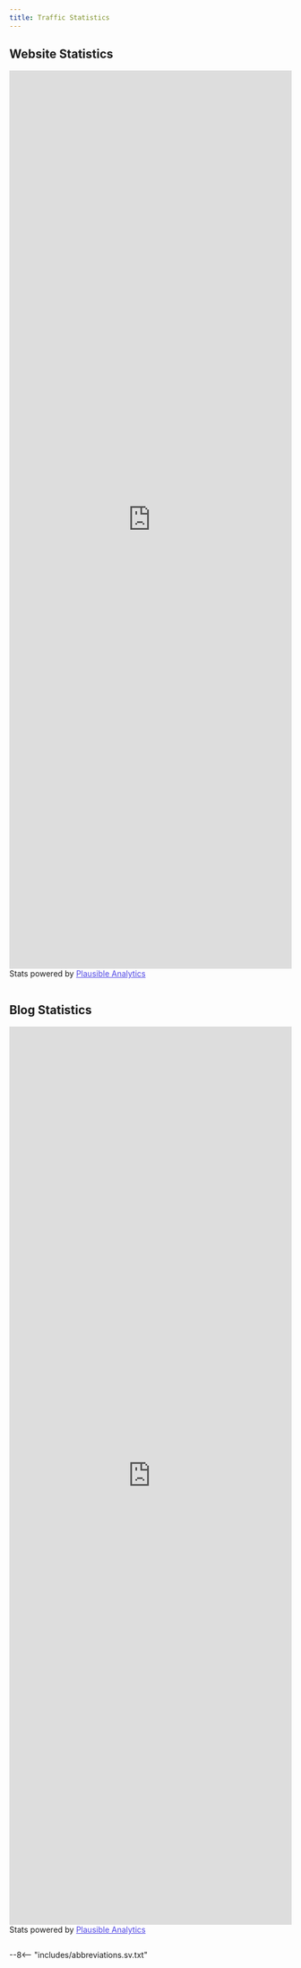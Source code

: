 ```yaml
---
title: Traffic Statistics
---
```


## Website Statistics

<iframe plausible-embed src="https://stats.privacyguides.net/share/privacyguides.org?auth=IxTl2wRhi3uxF09rd1NSn&embed=true&theme=system&background=transparent" scrolling="no" frameborder="0" loading="lazy" style="width: 1px; min-width: 100%; height: 1600px;" id="plausibleFrame"></iframe>
<div style="font-size: 14px; padding-bottom: 14px;">Stats powered by <a target="_blank" style="color: #4F46E5; text-decoration: underline;" href="https://plausible.io">Plausible Analytics</a></div>
<script async src="https://stats.privacyguides.net/js/embed.host.js"></script>

<script>

    /* Set palette on initial load */
    var palette = __md_get("__palette")
    if (palette && typeof palette.color === "object") {
        var theme = palette.color.scheme === "slate" ? "dark" : "light"
        document.getElementById('plausibleFrame').src = 'https://stats.privacyguides.net/share/privacyguides.org?auth=IxTl2wRhi3uxF09rd1NSn&embed=true&theme=' + theme + '&background=transparent';
    }

    /* Register event handlers after documented loaded */
    document.addEventListener("DOMContentLoaded", function() {
        var ref = document.querySelector("[data-md-component=palette]")
        ref.addEventListener("change", function() {
        var palette = __md_get("__palette")
        if (palette && typeof palette.color === "object") {
            var theme = palette.color.scheme === "slate" ? "dark" : "light"

            document.getElementById('plausibleFrame').src = 'https://stats.privacyguides.net/share/privacyguides.org?auth=IxTl2wRhi3uxF09rd1NSn&embed=true&theme=' + theme + '&background=transparent';
        }
        })
    })
</script>

## Blog Statistics

<iframe plausible-embed src="https://stats.privacyguides.net/share/blog.privacyguides.org?auth=onWV76WWcsDifUqlaHEAg&embed=true&theme=system&background=transparent" scrolling="no" frameborder="0" loading="lazy" style="width: 1px; min-width: 100%; height: 1600px;" id="blogFrame"></iframe>
<div style="font-size: 14px; padding-bottom: 14px;">Stats powered by <a target="_blank" style="color: #4F46E5; text-decoration: underline;" href="https://plausible.io">Plausible Analytics</a></div>
<script async src="https://stats.privacyguides.net/js/embed.host.js"></script>

<script>

    /* Set palette on initial load */
    var palette = __md_get("__palette")
    if (palette && typeof palette.color === "object") {
        var theme = palette.color.scheme === "slate" ? "dark" : "light"
        document.getElementById('blogFrame').src = 'https://stats.privacyguides.net/share/blog.privacyguides.org?auth=onWV76WWcsDifUqlaHEAg&embed=true&theme=' + theme + '&background=transparent';
    }

    /* Register event handlers after documented loaded */
    document.addEventListener("DOMContentLoaded", function() {
        var ref = document.querySelector("[data-md-component=palette]")
        ref.addEventListener("change", function() {
        var palette = __md_get("__palette")
        if (palette && typeof palette.color === "object") {
            var theme = palette.color.scheme === "slate" ? "dark" : "light"

            document.getElementById('blogFrame').src = 'https://stats.privacyguides.net/share/blog.privacyguides.org?auth=onWV76WWcsDifUqlaHEAg&embed=true&theme=' + theme + '&background=transparent';
        }
        })
    })
</script>

--8<-- "includes/abbreviations.sv.txt"

